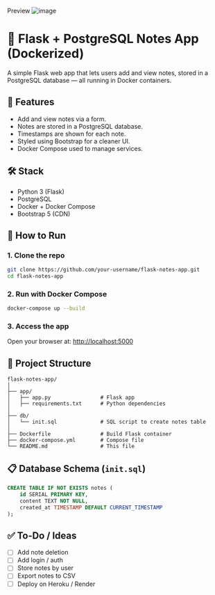 Preview
![image](https://github.com/user-attachments/assets/4fbc89a1-aa70-4c35-ac9d-64af1f8d9deb)


# 📝 Flask + PostgreSQL Notes App (Dockerized)

A simple Flask web app that lets users add and view notes, stored in a PostgreSQL database — all running in Docker containers.

## 🚀 Features
- Add and view notes via a form.
- Notes are stored in a PostgreSQL database.
- Timestamps are shown for each note.
- Styled using Bootstrap for a cleaner UI.
- Docker Compose used to manage services.

## 🛠️ Stack
- Python 3 (Flask)
- PostgreSQL
- Docker + Docker Compose
- Bootstrap 5 (CDN)

## 🐳 How to Run

### 1. Clone the repo
```bash
git clone https://github.com/your-username/flask-notes-app.git
cd flask-notes-app
```

### 2. Run with Docker Compose
```bash
docker-compose up --build
```

### 3. Access the app
Open your browser at: [http://localhost:5000](http://localhost:5000)

## 📁 Project Structure
```
flask-notes-app/
│
├── app/
│   ├── app.py                # Flask app
│   ├── requirements.txt      # Python dependencies
│
├── db/
│   └── init.sql              # SQL script to create notes table
│
├── Dockerfile                # Build Flask container
├── docker-compose.yml        # Compose file
└── README.md                 # This file
```

## 📋 Database Schema (`init.sql`)
```sql
CREATE TABLE IF NOT EXISTS notes (
    id SERIAL PRIMARY KEY,
    content TEXT NOT NULL,
    created_at TIMESTAMP DEFAULT CURRENT_TIMESTAMP
);
```

## ✅ To-Do / Ideas
- [ ] Add note deletion
- [ ] Add login / auth
- [ ] Store notes by user
- [ ] Export notes to CSV
- [ ] Deploy on Heroku / Render

